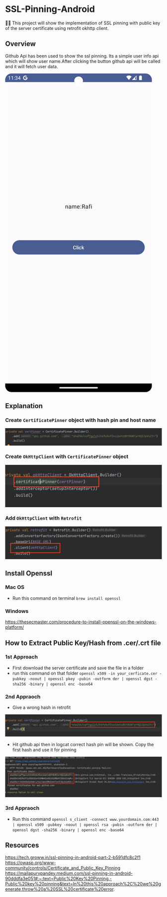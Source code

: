 # SSL-Pinning-Android
📌📌 This project will show the implementation of SSL pinning with public key of the server certificate using retrofit okhttp client.

## Overview
Github Api has been used to show the ssl pinning. Its a simple user info api which will show user name.After clicking the button github api will be called and 
it will fetch user data.


![Alt text](https://github.com/rafi4204/SSL-Pinning-Android/blob/master/image/Screenshot_20230206_233429.png "CertificatePinner")

## Explanation
 ### Create `CertificatePinner` object with hash pin and host name 
 
 ![Alt text](https://github.com/rafi4204/SSL-Pinning-Android/blob/master/image/Screenshot%202023-02-06%20at%2011.51.49%20PM.png "CertificatePinner")
 
 ### Create `OkHttpClient` with `CertificatePinner` object
 
 ![Alt text](https://github.com/rafi4204/SSL-Pinning-Android/blob/master/image/Screenshot%202023-02-06%20at%2011.51.10%20PM.png "CertificatePinner")
 
 ### Add `OkHttpClient` with `Retrofit`
 
 ![Alt text](https://github.com/rafi4204/SSL-Pinning-Android/blob/master/image/Screenshot%202023-02-06%20at%2011.52.05%20PM.png "CertificatePinner")
 
## Install Openssl 
 ### Mac OS
- Run this command on terminal `brew install openssl`
 
 ### Windows
 https://thesecmaster.com/procedure-to-install-openssl-on-the-windows-platform/
   
## How to Extract Public Key/Hash from .cer/.crt file
 ### 1st Approach
- First download the server certificate and save the file in a folder
- run this command on that folder `openssl x509 -in your_cerficate.cer -pubkey -noout | openssl pkey -pubin -outform der | openssl dgst -sha256 -binary | openssl enc -base64`
 ### 2nd Appraoch
- Give a wrong hash in retrofit 

![Alt text](https://github.com/rafi4204/SSL-Pinning-Android/blob/master/image/Screenshot%202023-02-06%20at%2011.28.49%20PM.png "wrong hash")
- Hit github api then in logcat correct hash pin will be shown. Copy the first hash and use it for pinning

![Alt text](https://github.com/rafi4204/SSL-Pinning-Android/blob/master/image/Screenshot%202023-02-06%20at%2011.35.56%20PM.png "Logcat")

 ### 3rd Appraoch
- Run this command `openssl s_client -connect www.yourdomain.com:443 | openssl x509 -pubkey -noout | openssl rsa -pubin -outform der | openssl dgst -sha256 -binary | openssl enc -base64`

## Resources 
https://tech.groww.in/ssl-pinning-in-android-part-2-b591dfc8c2f1
https://owasp.org/www-community/controls/Certificate_and_Public_Key_Pinning
https://mailapurvpandey.medium.com/ssl-pinning-in-android-90dddfa3e051#:~:text=Public%20Key%20Pinning,-Public%20key%20pinning&text=In%20this%20approach%2C%20we%20generate,throw%20a%20SSL%20certificate%20error.
